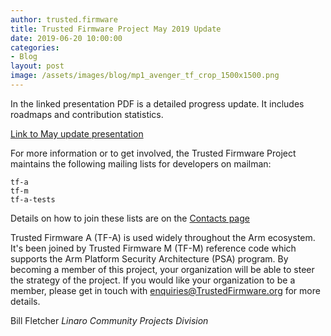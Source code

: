 ```yaml
---
author: trusted.firmware
title: Trusted Firmware Project May 2019 Update 
date: 2019-06-20 10:00:00
categories:
- Blog
layout: post
image: /assets/images/blog/mp1_avenger_tf_crop_1500x1500.png
---
```


In the linked presentation PDF is a detailed progress update. It includes roadmaps and contribution statistics. 

[Link to May update presentation](/docs/TrustedFirmware-Update-May-2019.pdf)

For more information or to get involved, the Trusted Firmware Project maintains the following mailing lists for developers on mailman:
```
tf-a
tf-m
tf-a-tests
```
Details on how to join these lists are on the [Contacts page](https://www.trustedfirmware.org/contact/)

Trusted Firmware A (TF-A) is used widely throughout the Arm ecosystem. It's been joined by Trusted Firmware M (TF-M) reference code which supports the Arm Platform Security Architecture (PSA) program. 
By becoming a member of this project, your organization will be able to steer the strategy of the project. If you would like your organization to be a member, please get in touch with enquiries@TrustedFirmware.org for more details.

Bill Fletcher
_Linaro Community Projects Division_

